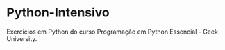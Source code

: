 # Python-Intensivo
 Exercícios em Python do curso Programação em Python Essencial - Geek University.
